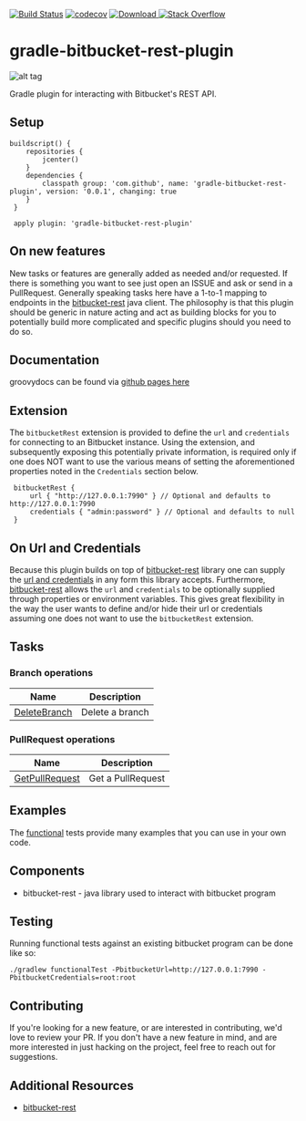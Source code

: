 
[![Build Status](https://travis-ci.org/cdancy/gradle-bitbucket-rest-plugin.svg?branch=master)](https://travis-ci.org/cdancy/gradle-bitbucket-rest-plugin)
[![codecov](https://codecov.io/gh/cdancy/gradle-bitbucket-rest-plugin/branch/master/graph/badge.svg)](https://codecov.io/gh/cdancy/gradle-bitbucket-rest-plugin)
[![Download](https://api.bintray.com/packages/cdancy/gradle-plugins/gradle-bitbucket-rest-plugin/images/download.svg) ](https://bintray.com/cdancy/gradle-plugins/gradle-bitbucket-rest-plugin/_latestVersion)
[![Stack Overflow](https://img.shields.io/badge/stack%20overflow-bitbucket-4183C4.svg)](https://stackoverflow.com/questions/tagged/bitbucket)
# gradle-bitbucket-rest-plugin
![alt tag](https://wac-cdn.atlassian.com/dam/jcr:e2a6f06f-b3d5-4002-aed3-73539c56a2eb/bitbucket_rgb_blue.png?cdnVersion=cm)

Gradle plugin for interacting with Bitbucket's REST API.

## Setup

```
buildscript() {
    repositories {
        jcenter()
    }
    dependencies {
        classpath group: 'com.github', name: 'gradle-bitbucket-rest-plugin', version: '0.0.1', changing: true
    }
 }

 apply plugin: 'gradle-bitbucket-rest-plugin'
 ```
 
## On new features

New tasks or features are generally added as needed and/or requested. If there is something you want to see just open an ISSUE and ask or send in a PullRequest. Generally speaking tasks here have a 1-to-1 mapping to endpoints in the [bitbucket-rest](https://github.com/cdancy/bitbucket-rest) java client. The philosophy is that this plugin should be generic in nature acting and act as building blocks for you to potentially build more complicated and specific plugins should you need to do so.

## Documentation

groovydocs can be found via [github pages here](http://cdancy.github.io/gradle-bitbucket-rest-plugin/docs/groovydoc/)

## Extension

The `bitbucketRest` extension is provided to define the `url` and `credentials` for connecting to an Bitbucket instance.
Using the extension, and subsequently exposing this potentially private information, is required only if one does NOT want to use the various means of setting the aforementioned properties noted in the `Credentials` section below.

```
 bitbucketRest {
     url { "http://127.0.0.1:7990" } // Optional and defaults to http://127.0.0.1:7990
     credentials { "admin:password" } // Optional and defaults to null
 }
```

## On Url and Credentials

Because this plugin builds on top of [bitbucket-rest](https://github.com/cdancy/bitbucket-rest) library one can supply
the [url and credentials](https://github.com/cdancy/bitbucket-rest#credentials) in any form this library accepts. Furthermore,
[bitbucket-rest](https://github.com/cdancy/bitbucket-rest#property-based-setup) allows the `url` and `credentials`
to be optionally supplied through properties or environment variables. This gives great flexibility in the way the user
wants to define and/or hide their url or credentials assuming one does not want to use the `bitbucketRest` extension.

## Tasks
### Branch operations

| Name | Description |
| --- | --- |
| [DeleteBranch](https://github.com/cdancy/gradle-bitbucket-rest-plugin/blob/master/src/main/groovy/com/github/gradle/bitbucket/rest/tasks/branch/DeleteBranch.groovy) | Delete a branch |

### PullRequest operations

| Name | Description |
| --- | --- |
| [GetPullRequest](https://github.com/cdancy/gradle-bitbucket-rest-plugin/blob/master/src/main/groovy/com/github/gradle/bitbucket/rest/tasks/pullrequest/GetPullRequest.groovy) | Get a PullRequest |

## Examples

The [functional](https://github.com/cdancy/gradle-bitbucket-rest-plugin/tree/master/src/functTest/groovy/com/github/gradle/bitbucket/rest) tests provide many examples that you can use in your own code.

## Components

- bitbucket-rest \- java library used to interact with bitbucket program

## Testing
	
Running functional tests against an existing bitbucket program can be done like so:

    ./gradlew functionalTest -PbitbucketUrl=http://127.0.0.1:7990 -PbitbucketCredentials=root:root
	
## Contributing
If you're looking for a new feature, or are interested in contributing, we'd love to review your PR. If you don't have a new feature in mind, and are more interested in just hacking on the project, feel free to reach out for suggestions.
	
## Additional Resources

* [bitbucket-rest](https://github.com/cdancy/bitbucket-rest)

